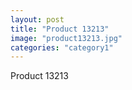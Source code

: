```yaml
---
layout: post
title: "Product 13213"
image: "product13213.jpg"
categories: "category1"
---
```

Product 13213
